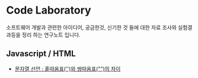 # Code Laboratory

소프트웨어 개발과 관련한 아이디어, 궁금한것, 신기한 것 들에 대한 자료 조사와 실험결과등을 정리 하는 연구노트 입니다.

## Javascript / HTML
* [문자열 선언 : 홑따옴표('')와 쌍따옴표("")의 차이](javascript/single_double_quotation/quotaion.md)